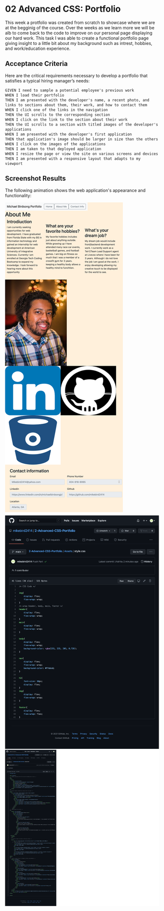 # 02 Advanced CSS: Portfolio

This week a protfolio was created from scratch to showcase where we are at the begginig of the course. Over the weeks as we learn more we will be alb to come back to the code to improve on our personal page displaying our hard work. This task I was able to create a functional portfolio page giving insight to a little bit about my background such as intrest, hobbies, and work/education experience. 

## Acceptance Criteria

Here are the critical requirements necessary to develop a portfolio that satisfies a typical hiring manager’s needs:

```
GIVEN I need to sample a potential employee's previous work
WHEN I load their portfolio
THEN I am presented with the developer's name, a recent photo, and links to sections about them, their work, and how to contact them
WHEN I click one of the links in the navigation
THEN the UI scrolls to the corresponding section
WHEN I click on the link to the section about their work
THEN the UI scrolls to a section with titled images of the developer's applications
WHEN I am presented with the developer's first application
THEN that application's image should be larger in size than the others
WHEN I click on the images of the applications
THEN I am taken to that deployed application
WHEN I resize the page or view the site on various screens and devices
THEN I am presented with a responsive layout that adapts to my viewport
```


## Screenshot Results

The following animation shows the web application's appearance and functionality:

![portfolio Webpage](./Assets/Webpage.png)
![portfolio Webpage](./Assets/CSSss.png)
![portfolio Webpage](./Assets/htmlss.png)




